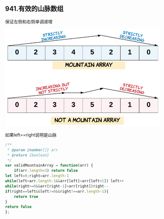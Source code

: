 ## 941.有效的山脉数组


保证左侧和右侧单调递增

![这是图片](./1.png)


如果left==right说明是山脉


```js
/**
 * @param {number[]} arr
 * @return {boolean}
 */
var validMountainArray = function(arr) {
    if(arr.length<3) return false
let left=0;right=arr.length-1
while(left<arr.length-1&&arr[left]<arr[left+1]) left++
while(right>=0&&arr[right-1]>arr[right])right--
if(right==left&&left!=0&&right!==arr.length-1){
    return true
}
return false
};
```
